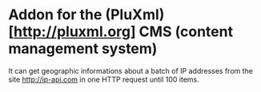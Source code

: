 # Addon for the (PluXml)[http://pluxml.org] CMS (content management system)

It can get geographic informations about a batch of IP addresses from the site http://ip-api.com in one HTTP request until 100 items.